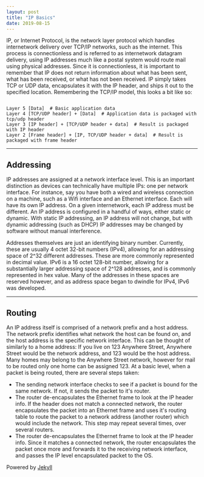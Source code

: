 ```yaml
---
layout: post
title: "IP Basics"
date: 2019-08-15
---
```


IP, or Internet Protocol, is the network layer protocol which handles internetwork delivery over TCP/IP networks, such as the internet. This process is connectionless and is referred to as internetwork datagram delivery, using IP addresses much like a postal system would route mail using physical addresses. Since it is connectionless, it is important to remember that IP does not return information about what has been sent, what has been received, or what has not been received. IP simply takes TCP or UDP data, encapsulates it with the IP header, and ships it out to the specified location. Remembering the TCP/IP model, this looks a bit like so:  
```  

Layer 5 [Data]  # Basic application data  
Layer 4 [TCP/UDP header] + [Data]  # Application data is packaged with tcp/udp header  
Layer 3 [IP header] + [TCP/UDP header + data]  # Result is packaged with IP header  
Layer 2 [Frame header] + [IP, TCP/UDP header + data]  # Result is packaged with frame header  

```  

<hr>
<h2>Addressing</h2>  
IP addresses are assigned at a network interface level. This is an important distinction as devices can technically have multiple IPs: one per network interface. For instance, say you have both a wired and wireless connection on a machine, such as a Wifi interface and an Ethernet interface. Each will have its own IP address. On a given internetwork, each IP address must be different. An IP address is configured in a handful of ways, either static or dynamic. With static IP addressing, an IP address will not change, but with dynamic addressing (such as DHCP) IP addresses may be changed by software without manual interference.  

Addresses themselves are just an identifying binary number. Currently, these are usually 4 octet 32-bit numbers (IPv4), allowing for an addressing space of 2^32 different addresses. These are more commonly represented in decimal value. IPv6 is a 16 octet 128-bit number, allowing for a substantially larger addressing space of 2^128 addresses, and is commonly represented in hex value. Many of the addresses in these spaces are reserved however, and as address space began to dwindle for IPv4, IPv6 was developed.  

<hr>  
<h2>Routing</h2>  
An IP address itself is comprised of a network prefix and a host address. The network prefix identifies what network the host can be found on, and the host address is the specific network interface. This can be thought of similarly to a home address: If you live on 123 Anywhere Street, Anywhere Street would be the network address, and 123 would be the host address. Many homes may belong to the Anywhere Street network, however for mail to be routed only one home can be assigned 123. At a basic level, when a packet is being routed, there are several steps taken:  

+ The sending network interface checks to see if a packet is bound for the same network. If not, it sends the packet to it's router.  
+ The router de-encapsulates the Ethernet frame to look at the IP header info. If the header does not match a connected network, the router encapsulates the packet into an Ethernet frame and uses it's routing table to route the packet to a network address (another router) which would include the network. This step may repeat several times, over several routers.  
+ The router de-encapsulates the Ethernet frame to look at the IP header info. Since it matches a connected network, the router encapsulates the packet once more and forwards it to the receiving network interface, and passes the IP level encapsulated packet to the OS.  

Powered by [Jekyll](http://jekyllrb.com)  
